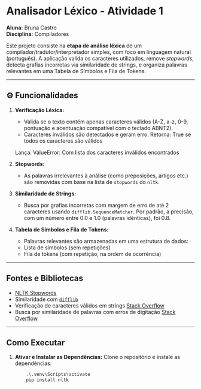# Analisador Léxico - Atividade 1

**Aluna:** Bruna Castro  
**Disciplina:** Compiladores

Este projeto consiste na **etapa de análise léxica** de um compilador/tradutor/interpretador simples, com foco em linguagem natural (português). A aplicação valida os caracteres utilizados, remove *stopwords*, detecta grafias incorretas via similaridade de strings, e organiza palavras relevantes em uma Tabela de Símbolos e Fila de Tokens.

---

## ⚙️ Funcionalidades

1. **Verificação Léxica:**
    - Valida se o texto contém apenas caracteres válidos (A-Z, a-z, 0-9, pontuação e acentuação compatível com o teclado ABNT2).
    - Caracteres inválidos são detectados e geram erro.
    Retorna:
        True se todos os caracteres são válidos
    
    Lança:
        ValueError: Com lista dos caracteres inválidos encontrados

2. **Stopwords:**
    - As palavras irrelevantes à análise (como preposições, artigos etc.) são removidas com base na lista de `stopwords` do `nltk`.

3. **Similaridade de Strings:**
    - Busca por grafias incorretas com margem de erro de até 2 caracteres usando `difflib.SequenceMatcher`. Por padrão, a precisão, com um número entre 0.0 e 1.0 (palavras idênticas), foi 0.8.

4. **Tabela de Símbolos e Fila de Tokens:**
    - Palavras relevantes são armazenadas em uma estrutura de dados:
    - Lista de símbolos (sem repetições)
    - Fila de tokens (com repetição, na ordem de ocorrência)

---

## Fontes e Bibliotecas

- [NLTK Stopwords](https://www.nltk.org)
- Similaridade com [`difflib`](https://docs.python.org/3/library/difflib.html)
- Verificação de caracteres válidos em strings [Stack Overflow](https://stackoverflow.com/questions/89909/how-do-i-verify-that-a-string-only-contains-letters-numbers-underscores-and-da)
- Busca por similaridade de palavras com erros de digitação [Stack Overflow](https://stackoverflow.com/questions/37757512/how-to-match-strings-with-possible-typos)

---

## Como Executar
1. **Ativar e Instalar as Dependências:**
    Clone o repositório e instale as dependências:
    ```bash
        .\.venv\Scripts\activate
        pip install nltk

